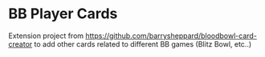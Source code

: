 # BB Player Cards
Extension project from https://github.com/barrysheppard/bloodbowl-card-creator
to add other cards related to different BB games (Blitz Bowl, etc..)
